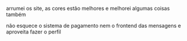 arrumei os site, as cores estão melhores e melhorei algumas coisas também

não esquece o sistema de pagamento
nem o frontend das mensagens
e aproveita fazer o perfil
